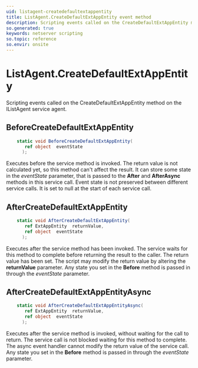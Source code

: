 ```yaml
---
uid: listagent-createdefaultextappentity
title: ListAgent.CreateDefaultExtAppEntity event method
description: Scripting events called on the CreateDefaultExtAppEntity method on the ListAgent service agent.
so.generated: true
keywords: netserver scripting
so.topic: reference
so.envir: onsite
---
```

# ListAgent.CreateDefaultExtAppEntity

Scripting events called on the <see cref='M:IListAgent.CreateDefaultExtAppEntity'>CreateDefaultExtAppEntity</see> method on the <see cref='IListAgent'>IListAgent</see>  service agent.

## BeforeCreateDefaultExtAppEntity
```cs
    static void BeforeCreateDefaultExtAppEntity(
       ref object  eventState
      );
```
Executes before the service method is invoked.
The return value is not calculated yet, so this method can't affect the result.
It can store some state in the *eventState* parameter, that is passed to the **After** and **AfterAsync** methods in this service call.
Event state is not preserved between different service calls. It is set to null at the start of each service call.
## AfterCreateDefaultExtAppEntity
```cs
    static void AfterCreateDefaultExtAppEntity(
       ref ExtAppEntity  returnValue,
       ref object  eventState
      );
```
Executes after the service method has been invoked. The service waits for this method to complete before returning the result to the caller.
The return value has been set. The script may modify the return value by altering the **returnValue** parameter.
Any state you set in the **Before** method is passed in through the *eventState* parameter.
## AfterCreateDefaultExtAppEntityAsync
```cs
    static void AfterCreateDefaultExtAppEntityAsync(
       ref ExtAppEntity  returnValue,
       ref object  eventState
      );
```
Executes after the service method is invoked, without waiting for the call to return.
The service call is not blocked waiting for this method to complete.
The async event handler cannot modify the return value of the service call.
Any state you set in the **Before** method is passed in through the *eventState* parameter.

